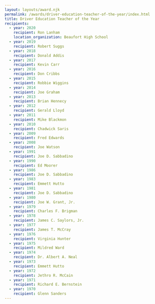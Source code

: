 ```yaml
---
layout: layouts/award.njk
permalink: /awards/driver-education-teacher-of-the-year/index.html
title: Driver Education Teacher of the Year
recipients:
  - year: 2020
    recipient: Ron Lanham
    location_organization: Beaufort High School
  - year: 2019
    recipient: Robert Suggs
  - year: 2018
    recipient: Donald Addis
  - year: 2017
    recipient: Kevin Carr
  - year: 2016
    recipient: Don Cribbs
  - year: 2015
    recipient: Robbie Wiggins
  - year: 2014
    recipient: Joe Graham
  - year: 2013
    recipient: Brian Hennecy
  - year: 2012
    recipient: Gerald Lloyd
  - year: 2011
    recipient: Mike Blackmon
  - year: 2010
    recipient: Chadwick Saris
  - year: 2009
    recipient: Fred Edwards
  - year: 2008
    recipient: Joe Watson
  - year: 1991
    recipient: Joe D. Sabbadino
  - year: 1990
    recipient: Ed Moorer
  - year: 1986
    recipient: Joe D. Sabbadino
  - year: 1983
    recipient: Emmett Hutto
  - year: 1981
    recipient: Joe D. Sabbadino
  - year: 1980
    recipient: Joe W. Grant, Jr.
  - year: 1979
    recipient: Charles F. Brigman
  - year: 1978
    recipient: James C. Saylors, Jr.
  - year: 1977
    recipient: James T. McCray
  - year: 1976
    recipient: Virginia Hunter
  - year: 1975
    recipient: Mildred Ward
  - year: 1974
    recipient: Dr. Albert A. Neal
  - year: 1973
    recipient: Emmett Hutto
  - year: 1972
    recipient: Jethro R. McCain
  - year: 1971
    recipient: Richard E. Bernstein
  - year: 1970
    recipient: Glenn Sanders
---
```

